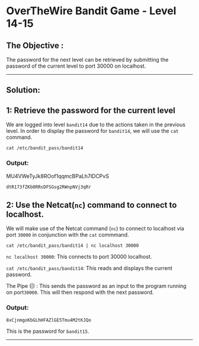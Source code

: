 # OverTheWire Bandit Game - Level 14-15

## The Objective : 
The password for the next level can be retrieved by submitting the password of the current level to port 30000 on localhost.

---

## Solution:

## 1: Retrieve the password for the current level
We are logged into level `bandit14` due to the actions taken in the previous level. In order to display the password for `bandit14`, we will use the `cat` command.

```
cat /etc/bandit_pass/bandit14
```

### Output:
MU4VWeTyJk8ROof1qqmcBPaLh7lDCPvS

```
dtR173fZKb0RRsDFSGsg2RWnpNVj3qRr 
```

## 2: Use the Netcat(`nc`) command to connect to localhost.
We will make use of the Netcat command (`nc`) to connect to localhost via port `30000` in conjunction with the `cat` commmand. 

```
cat /etc/bandit_pass/bandit14 | nc localhost 30000
```
`nc localhost 30000`: This connects to port 30000 localhost. 

`cat /etc/bandit_pass/bandit14`: This reads and displays the current password.
 
The Pipe (|) : This sends the password as an input to the program running on port`30000`. This will then respond with the next password. 

### Output:
```
8xCjnmgoKbGLhHFAZlGE5Tmu4M2tKJQo
```
This is the password for `bandit15`. 

---
